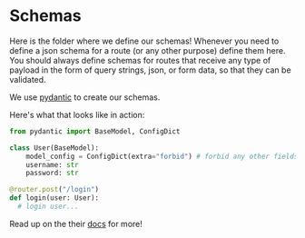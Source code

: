 # Schemas

Here is the folder where we define our schemas! Whenever you need to define
a json schema for a route (or any other purpose) define them here. You should 
always define schemas for routes that receive any type of payload in the form
of query strings, json, or form data, so that they can be validated.

We use [pydantic](https://docs.pydantic.dev/latest/#pydantic-examples) to create our schemas.

Here's what that looks like in action:

```python
from pydantic import BaseModel, ConfigDict

class User(BaseModel):
    model_config = ConfigDict(extra="forbid") # forbid any other fields from the schema
    username: str
    password: str

@router.post("/login")
def login(user: User):
  # login user...
```

Read up on the their [docs](https://docs.pydantic.dev/latest/) for more!
